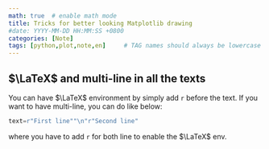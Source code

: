 ```yaml
---
math: true  # enable math mode
title: Tricks for better looking Matplotlib drawing
#date: YYYY-MM-DD HH:MM:SS +0800
categories: [Note]
tags: [python,plot,note,en]     # TAG names should always be lowercase
---
```


## $\LaTeX$ and multi-line in all the texts
You can have $\LaTeX$ environment by simply add `r` before the text. If you want to have multi-line, you can do like below:
```python
text=r"First line""\n"r"Second line"
```
where you have to add `r` for both line to enable the $\LaTeX$ env.
